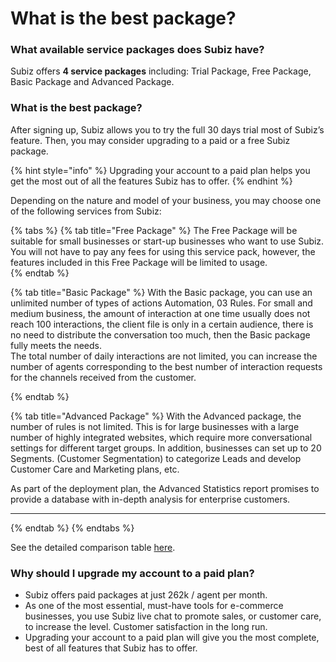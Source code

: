 # What is the best package?

### What available service packages does Subiz have?

Subiz offers **4 service packages** including: Trial Package, Free Package, Basic Package and Advanced Package.

### What is the best package?

After signing up, Subiz allows you to try the full 30 days trial most of Subiz’s feature. Then, you may consider upgrading to a paid or a free Subiz package.

{% hint style="info" %}
Upgrading your account to a paid plan helps you get the most out of all the features Subiz has to offer.
{% endhint %}

Depending on the nature and model of your business, you may choose one of the following services from Subiz:

{% tabs %}
{% tab title="Free Package" %}
The Free Package will be suitable for small businesses or start-up businesses who want to use Subiz. You will not have to pay any fees for using this service pack, however, the features included in this Free Package will be limited to usage.  
{% endtab %}

{% tab title="Basic Package" %}
With the Basic package, you can use an unlimited number of types of actions Automation, 03 Rules. For small and medium business, the amount of interaction at one time usually does not reach 100 interactions, the client file is only in a certain audience, there is no need to distribute the conversation too much, then the Basic package fully meets the needs.  
The total number of daily interactions are not limited, you can increase the number of agents corresponding to the best number of interaction requests for the channels received from the customer.  
  
{% endtab %}

{% tab title="Advanced Package" %}
With the Advanced package, the number of rules is not limited. This is for large businesses with a large number of highly integrated websites, which require more conversational settings for different target groups. In addition, businesses can set up to 20 Segments. \(Customer Segmentation\) to categorize Leads and develop Customer Care and Marketing plans, etc.  
  
As part of the deployment plan, the Advanced Statistics report promises to provide a database with in-depth analysis for enterprise customers.  
****
{% endtab %}
{% endtabs %}

See the detailed comparison table [here](https://subiz.com/pricing.html).  


### Why should I upgrade my account to a paid plan?

* Subiz offers paid packages at just 262k / agent per month.
* As one of the most essential, must-have tools for e-commerce businesses, you use Subiz live chat to promote sales, or customer care, to increase the level. Customer satisfaction in the long run.
* Upgrading your account to a paid plan will give you the most complete, best of all features that Subiz has to offer.

